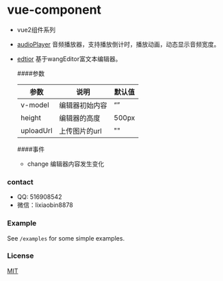 # vue-component
* vue2组件系列
* [audioPlayer](https://github.com/lixiaobin-bjhl/vue-component/blob/master/AudioPlayer.vue) 音频播放器，支持播放倒计时，播放动画，动态显示音频宽度。
* [edtior](https://github.com/lixiaobin-bjhl/vue-component/blob/master/Editor.vue) 基于wangEditor富文本编辑器。

    ####参数
    
    | 参数 | 说明 | 默认值 |
    | --- | --- | --- |
    | v-model | 编辑器初始内容 | “” |
    | height| 编辑器的高度 | 500px |
    | uploadUrl| 上传图片的url | "" |
    
    ####事件
    * change 编辑器内容发生变化

### contact

* QQ: 516908542
* 微信：lixiaobin8878

### Example

See `/examples` for some simple examples.

### License

[MIT](http://opensource.org/licenses/MIT)

